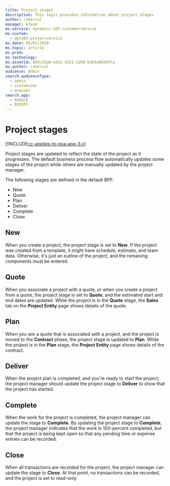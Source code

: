 ```yaml
---
title: Project stages 
description: This topic provides information about project stages.
author: ruhercul
manager: kfend
ms.service: dynamics-365-customerservice
ms.custom: 
  - dyn365-projectservice
ms.date: 03/01/2019
ms.topic: article
ms.prod: 
ms.technology: 
ms.assetid: 983c25a0-ed21-4151-a109-b385a88285fa
ms.author: ruhercul
audience: Admin
search.audienceType: 
  - admin
  - customizer
  - enduser
search.app: 
  - D365CE
  - D365PS
---
```


# Project stages 

[!INCLUDE[cc-applies-to-psa-app-3.x](../includes/cc-applies-to-psa-app-3x.md)]

Project stages are updated to reflect the state of the project as it progresses. The default business process flow automatically updates some stages of the project while others are manually updated by the project manager. 

The following stages are defined in the default BPF:

- New
- Quote
- Plan
- Deliver
- Complete
- Close 

## New

When you create a project, the project stage is set to **New**. If the project was created from a template, it might have schedule, estimate, and team data. Otherwise, it's just an outline of the project, and the remaining components must be entered.

## Quote

When you associate a project with a quote, or when you create a project from a quote, the project stage is set to **Quote**, and the estimated start and end dates are updated. While the project is in the **Quote** stage, the **Sales** tab on the **Project Entity** page shows details of the quote.

## Plan

When you win a quote that is associated with a project, and the project is moved to the **Contract** phase, the project stage is updated to **Plan**. While the project is in the **Plan** stage, the **Project Entity** page shows details of the contract.

## Deliver

When the project plan is completed, and you're ready to start the project, the project manager should update the project stage to **Deliver** to show that the project has started.

## Complete 

When the work for the project is completed, the project manager can update the stage to **Complete**. By updating the project stage to **Complete**, the project manager indicates that the work is 100-percent completed, but that the project is being kept open so that any pending time or expense entries can be recorded.

## Close

When all transactions are recorded for the project, the project manager can update the stage to **Close**. At that point, no transactions can be recorded, and the project is set to read-only.
